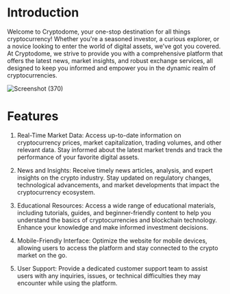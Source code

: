 # Introduction

Welcome to Cryptodome, your one-stop destination for all things cryptocurrency! Whether you're a seasoned investor, a curious explorer, or a novice looking to enter the world of digital assets, we've got you covered. At Cryptodome, we strive to provide you with a comprehensive platform that offers the latest news, market insights, and robust exchange services, all designed to keep you informed and empower you in the dynamic realm of cryptocurrencies.


![Screenshot (370)](https://github.com/Bhumika-Sethi/cryptodome/assets/67055739/67910d1d-454b-4928-a494-6c6b15b314e7)

# Features
1) Real-Time Market Data: Access up-to-date information on cryptocurrency prices, market capitalization, trading volumes, and other relevant data. Stay informed about the latest market trends and track the performance of your favorite digital assets.

2) News and Insights: Receive timely news articles, analysis, and expert insights on the crypto industry. Stay updated on regulatory changes, technological advancements, and market developments that impact the cryptocurrency ecosystem.

3) Educational Resources: Access a wide range of educational materials, including tutorials, guides, and beginner-friendly content to help you understand the basics of cryptocurrencies and blockchain technology. Enhance your knowledge and make informed investment decisions.

4) Mobile-Friendly Interface: Optimize the website for mobile devices, allowing users to access the platform and stay connected to the crypto market on the go.

5) User Support: Provide a dedicated customer support team to assist users with any inquiries, issues, or technical difficulties they may encounter while using the platform.


